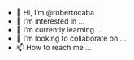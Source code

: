 - 👋 Hi, I’m @robertocaba
- 👀 I’m interested in ...
- 🌱 I’m currently learning ...
- 💞️ I’m looking to collaborate on ...
- 📫 How to reach me ...

<!---
robertocaba/robertocaba is a ✨ special ✨ repository because its `README.md` (this file) appears on your GitHub profile.
You can click the Preview link to take a look at your changes.
--->
